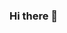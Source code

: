 ### Hi there 👋

<!--
**rigozu9/rigozu9** is a ✨ _special_ ✨ repository because its `README.md` (this file) appears on your GitHub profile.

Here are some ideas to get you started:

- 🔭 I’m currently working on python daily planner application
- 🌱 I’m currently learning tkInter UI.
- ⚡ Fun fact: I like football.
-->

